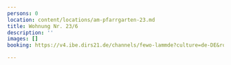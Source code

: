 ```yaml
---
persons: 0
location: content/locations/am-pfarrgarten-23.md
title: Wohnung Nr. 23/6
description: ''
images: []
booking: https://v4.ibe.dirs21.de/channels/fewo-lammde?culture=de-DE&room_id=104927&los=3

---
```


